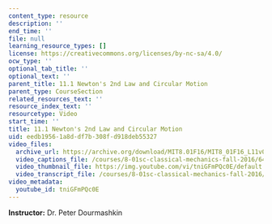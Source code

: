 ```yaml
---
content_type: resource
description: ''
end_time: ''
file: null
learning_resource_types: []
license: https://creativecommons.org/licenses/by-nc-sa/4.0/
ocw_type: ''
optional_tab_title: ''
optional_text: ''
parent_title: 11.1 Newton's 2nd Law and Circular Motion
parent_type: CourseSection
related_resources_text: ''
resource_index_text: ''
resourcetype: Video
start_time: ''
title: 11.1 Newton's 2nd Law and Circular Motion
uid: eedb1956-1a8d-df7b-308f-d918deb55327
video_files:
  archive_url: https://archive.org/download/MIT8.01F16/MIT8_01F16_L11v01_360p.mp4
  video_captions_file: /courses/8-01sc-classical-mechanics-fall-2016/6423fc216ef15bad9968866d25f45439_tniGFmPQc0E.vtt
  video_thumbnail_file: https://img.youtube.com/vi/tniGFmPQc0E/default.jpg
  video_transcript_file: /courses/8-01sc-classical-mechanics-fall-2016/eacf1c5cef0d40fb26cb75c6912b3cd8_tniGFmPQc0E.pdf
video_metadata:
  youtube_id: tniGFmPQc0E
---
```


**Instructor:** Dr. Peter Dourmashkin

